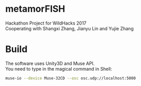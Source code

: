 # metamorFISH
Hackathon Project for WildHacks 2017  
Cooperating with Shangxi Zhang, Jianyu Lin and Yujie Zhang  

# Build
The software uses Unity3D and Muse API.   
You need to type in the magical command in Shell:   
```bash 
muse-io --device Muse-32CD --osc osc.udp://localhost:5000
```
